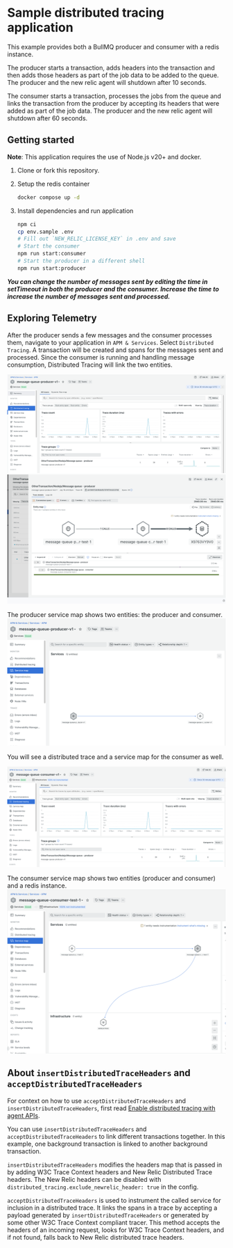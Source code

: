 # Sample distributed tracing application 

This example provides both a BullMQ producer and consumer with a redis instance. 

The producer starts a transaction, adds headers into the transaction and then adds those headers as part of the job data to be added to the queue. The producer and the new relic agent will shutdown after 10 seconds. 

The consumer starts a transaction, processes the jobs from the queue and links the transaction from the producer by accepting its headers that were added as part of the job data. The producer and the new relic agent will shutdown after 60 seconds. 

## Getting started
**Note**: This application requires the use of Node.js v20+ and docker.

 1. Clone or fork this repository.

 2. Setup the redis container

    ```sh
    docker compose up -d 
    ```

 3. Install dependencies and run application

    ```sh
    npm ci
    cp env.sample .env
    # Fill out `NEW_RELIC_LICENSE_KEY` in .env and save 
    # Start the consumer
    npm run start:consumer
    # Start the producer in a different shell
    npm run start:producer
    ```
***You can change the number of messages sent by editing the time in setTimeout in both the producer and the consumer. Increase the time to increase the number of messages sent and processed.*** 

## Exploring Telemetry
After the producer sends a few messages and the consumer processes them, navigate to your application in `APM & Services`.  Select `Distributed Tracing`. A transaction will be created and spans for the messages sent and processed. Since the consumer is running and handling message consumption, Distributed Tracing will link the two entities.

![Producer distributed tracing](./images/producer-dt.png?raw=true "Producer distributed tracing")
![Producer distributed trace](./images/producer-dt-trace.png?raw=true "Producer distributed trace")

The producer service map shows two entities: the producer and consumer. 
![Producer service map](./images/producer-service-map.png?raw=true "Producer service map")

You will see a distributed trace and a service map for the consumer as well. 

![Consumer distributed tracing](./images/consumer-dt.png?raw=true "Consumer distributed tracing")

The consumer service map shows two entities (producer and consumer) and a redis instance. 
![Consumer service map](./images/consumer-service-map.png?raw=true "Consumer service map")

## About `insertDistributedTraceHeaders` and `acceptDistributedTraceHeaders`

For context on how to use `acceptDistributedTraceHeaders` and `insertDistributedTraceHeaders`, first read [Enable distributed tracing with agent APIs](https://docs.newrelic.com/docs/distributed-tracing/enable-configure/language-agents-enable-distributed-tracing/).

You can use `insertDistributedTraceHeaders` and `acceptDistributedTraceHeaders` to link different transactions together. In this example, one background transaction is linked to another background transaction.

`insertDistributedTraceHeaders` modifies the headers map that is passed in by adding W3C Trace Context headers and New Relic Distributed Trace headers. The New Relic headers can be disabled with `distributed_tracing.exclude_newrelic_header: true` in the config.

`acceptDistributedTraceHeaders` is used to instrument the called service for inclusion in a distributed trace. It links the spans in a trace by accepting a payload generated by `insertDistributedTraceHeaders` or generated by some other W3C Trace Context compliant tracer. This method accepts the headers of an incoming request, looks for W3C Trace Context headers, and if not found, falls back to New Relic distributed trace headers.
